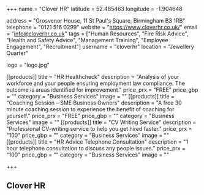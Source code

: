 +++
name = "Clover HR"
latitude = 52.485463
longitude = -1.904648

address = "Grosvenor House, 11 St Paul's Square, Birmingham B3 1RB"
telephone = "0121 516 0299"
website = "https://www.cloverhr.co.uk/"
email = "info@cloverhr.co.uk"
tags = ["Human Resources", "Fire Risk Advice", "Health and Safety Advice", "Management Training", "Employee Engagement", "Recruitment"]
username = "cloverhr"
location = "Jewellery Quarter"

logo = "logo.jpg"

[[products]]
  title = "HR Healthcheck"
  description = "Analysis of your workforce and your people ensuring employment law compliance. The outcome is areas identified for improvement."
  price_prx = "FREE"
  price_gbp = ""
  category = "Business Services"
  image = ""
[[products]]
  title = "Coaching Session – SME Business Owners"
  description = "A free 30 minute coaching session to experience the benefit of coaching for yourself."
  price_prx = "FREE"
  price_gbp = ""
  category = "Business Services"
  image = ""
[[products]]
  title = "CV Writing Service"
  description = "Professional CV-writing service to help you get hired faster."
  price_prx = "100"
  price_gbp = ""
  category = "Business Services"
  image = ""
[[products]]
  title = "HR Advice Telephone Consultation"
  description = "1 hour telephone consultation to discuss any people issues."
  price_prx = "100"
  price_gbp = ""
  category = "Business Services"
  image = ""
  
  
+++

## Clover HR
